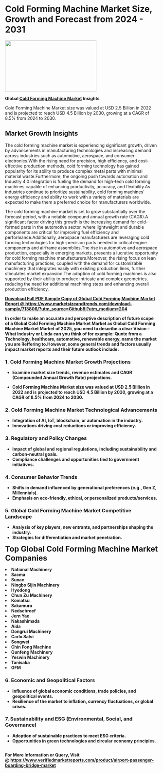<H1>Cold Forming Machine Market Size, Growth and Forecast from 2024 - 2031</H1><img class="aligncenter size-medium wp-image-584254" src="https://thirdeyenews.in/wp-content/uploads/2024/09/Global-Market-Research-300x168.jpeg" alt="" width="300" height="168" /><p><strong>Global&nbsp;<a href="https://www.marketsizeandtrends.com/download-sample/713806/?utm_source=Github8j?utm_medium=204">Cold Forming Machine Market</a> Insights</strong></p><p>Cold Forming Machine Market size was valued at USD 2.5 Billion in 2022 and is projected to reach USD 4.5 Billion by 2030, growing at a CAGR of 8.5% from 2024 to 2030.</p><p><h2>Market Growth Insights</h2> <p>The cold forming machine market is experiencing significant growth, driven by advancements in manufacturing technologies and increasing demand across industries such as automotive, aerospace, and consumer electronics.With the rising need for precision, high efficiency, and cost-effective production methods, cold forming technology has gained popularity for its ability to produce complex metal parts with minimal material waste.Furthermore, the ongoing push towards automation and Industry 4.0 integration is fueling the demand for high-tech cold forming machines capable of enhancing productivity, accuracy, and flexibility.As industries continue to prioritize sustainability, cold forming machines' energy efficiency and ability to work with a variety of materials are expected to make them a preferred choice for manufacturers worldwide.</p> <p><strong><a href="download-link"></a></strong></p> <p>The cold forming machine market is set to grow substantially over the forecast period, with a notable compound annual growth rate (CAGR).A significant factor driving this growth is the increasing demand for cold-formed parts in the automotive sector, where lightweight and durable components are critical for improving fuel efficiency and performance.Additionally, aerospace manufacturers are leveraging cold forming technologies for high-precision parts needed in critical engine components and airframe assemblies.The rise in automotive and aerospace production, especially in emerging markets, presents a lucrative opportunity for cold forming machine manufacturers.Moreover, the rising focus on lean manufacturing practices, coupled with the demand for customizable machinery that integrates easily with existing production lines, further stimulates market expansion.The adoption of cold forming machines is also supported by their ability to produce intricate and complex geometries, reducing the need for additional machining steps and enhancing overall production efficiency.</p> <p><strong><a href="download-link"></p><p><span class=""><strong>Download Full PDF Sample Copy of Global Cold Forming Machine Market Report</strong> @ <a href="https://www.marketsizeandtrends.com/download-sample/713806/?utm_source=Github8j?utm_medium=204" target="_blank">https://www.marketsizeandtrends.com/download-sample/713806/?utm_source=Github8j?utm_medium=204</a></span></p><p>In order to make an accurate and perceptive description of future scope of a Global&nbsp;Cold Forming Machine Market Market as Global&nbsp;Cold Forming Machine Market Market of 2025, you need to describe a clear Vision &ndash; What Industry or Linda can you think of for example: Quote from a Technology, healthcare, automotive, renewable energy, name the market you are Reffering to.However, some general trends and factors usually impact market reports and their future outlook include:</p><h3>1.&nbsp;<strong>Cold Forming Machine Market Growth Projections</strong></h3><ul><li>Examine market size trends, revenue estimates and CAGR (Compounded Annual Growth Rate) projections.</li><li><p>Cold Forming Machine Market size was valued at USD 2.5 Billion in 2022 and is projected to reach USD 4.5 Billion by 2030, growing at a CAGR of 8.5% from 2024 to 2030.</p></li></ul><h3>2.&nbsp;<strong>Cold Forming Machine Market Technological Advancements</strong></h3><ul><li>Integration of AI, IoT, blockchain, or automation in the industry.</li><li>Innovations driving cost reductions or improving efficiency.</li></ul><h3>3.&nbsp;<strong>Regulatory and Policy Changes</strong></h3><ul><li>Impact of global and regional regulations, including sustainability and carbon-neutral goals.</li><li>Compliance challenges and opportunities tied to government initiatives.</li></ul><h3>4.&nbsp;<strong>Consumer Behavior Trends</strong></h3><ul><li>Shifts in demand influenced by generational preferences (e.g., Gen Z, Millennials).</li><li>Emphasis on eco-friendly, ethical, or personalized products/services.</li></ul><h3>5.&nbsp;<strong>Global Cold Forming Machine Market Competitive Landscape</strong></h3><ul><li>Analysis of key players, new entrants, and partnerships shaping the industry.</li><li>Strategies for differentiation and market penetration.</li></ul><p data-pm-slice="1 1 []"><span style="color: inherit; font-family: inherit; font-size: 25px;">Top Global Cold Forming Machine Market Companies</span></p><div class="" data-test-id=""><p><li>National Machinery</li><li> Sacma</li><li> Sunac</li><li> Ningbo Sijin Machinery</li><li> Hyodong</li><li> Chun Zu Machinery</li><li> Komatsu</li><li> Sakamura</li><li> Nedschroef</li><li> Jern Yao</li><li> Nakashimada</li><li> Aida</li><li> Dongrui Machinery</li><li> Carlo Salvi</li><li> Songwei</li><li> Chin Fong Machine</li><li> Qunfeng Machinery</li><li> Yeswin Machinery</li><li> Tanisaka</li><li> GFM</li></p></div><h3>6.&nbsp;<strong>Economic and Geopolitical Factors</strong></h3><ul><li>Influence of global economic conditions, trade policies, and geopolitical events.</li><li>Resilience of the market to inflation, currency fluctuations, or global crises.</li></ul><h3>7.&nbsp;<strong>Sustainability and ESG (Environmental, Social, and Governance)</strong></h3><ul><li>Adoption of sustainable practices to meet ESG criteria.</li><li>Opportunities in green technologies and circular economy principles.</li></ul><h2><strong style="font-size: 14px;">For More Information or Query, Visit @&nbsp;</strong><a style="background-color: #ffffff; font-size: 14px;" href="https://www.marketsizeandtrends.com/report/cold-forming-machine-market/" target="_blank">https://www.verifiedmarketreports.com/product/airport-passenger-boarding-bridge-market</a></h2>